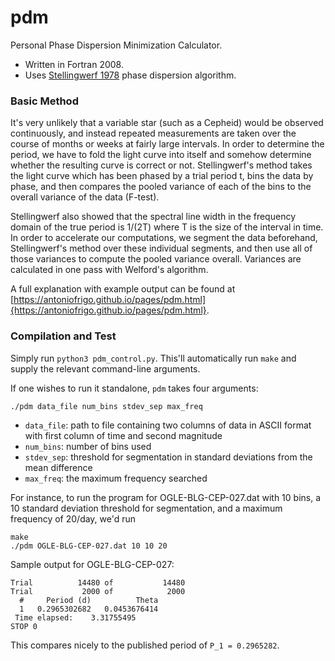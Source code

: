 # pdm
Personal Phase Dispersion Minimization Calculator.

* Written in Fortran 2008.
* Uses [Stellingwerf 1978](https://ui.adsabs.harvard.edu/abs/1978ApJ...224..953S) phase dispersion algorithm.

### Basic Method

It's very unlikely that a variable star (such as a Cepheid) would be observed continuously, and instead repeated measurements are taken over the course of months or weeks at fairly large intervals. In order to determine the period, we have to fold the light curve into itself and somehow determine whether the resulting curve is correct or not. Stellingwerf's method takes the light curve which has been phased by a trial period t, bins the data by phase, and then compares the pooled variance of each of the bins to the overall variance of the data (F-test).

Stellingwerf also showed that the spectral line width in the frequency domain of the true period is 1/(2T) where T is the size of the interval in time. In order to accelerate our computations, we segment the data beforehand, Stellingwerf's method over these individual segments, and then use all of those variances to compute the pooled variance overall. Variances are calculated in one pass with Welford's algorithm.

A full explanation with example output can be found at [https://antoniofrigo.github.io/pages/pdm.html]{https://antoniofrigo.github.io/pages/pdm.html}.

### Compilation and Test

Simply run `python3 pdm_control.py`. This'll automatically run `make` and supply the relevant command-line arguments.

If one wishes to run it standalone, `pdm` takes four arguments:
```
./pdm data_file num_bins stdev_sep max_freq
```
- `data_file`: path to file containing two columns of data in ASCII format with first column of time and second magnitude
- `num_bins`: number of bins used
- `stdev_sep`: threshold for segmentation in standard deviations from the mean difference
- `max_freq`: the maximum frequency searched

For instance, to run the program for OGLE-BLG-CEP-027.dat with 10 bins, a 10 standard deviation threshold for segmentation, and a maximum frequency of 20/day, we'd run

```
make
./pdm OGLE-BLG-CEP-027.dat 10 10 20
```

Sample output for OGLE-BLG-CEP-027: 
```
Trial          14480 of           14480
Trial           2000 of            2000
  #     Period (d)          Theta
  1   0.2965302682   0.0453676414
 Time elapsed:    3.31755495   
STOP 0
```
This compares nicely to the published period of `P_1 = 0.2965282`.
